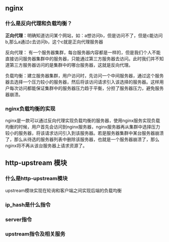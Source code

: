 ## nginx 

### 什么是反向代理和负载均衡？
<b>正向代理</b>：明确知道访问某个网站，如：a想访问b，但是访问不了，但是c能访问b,那么a通过c去访问b，这个c就是正向代理服务器


反向代理： 有一个服务器集群，每台服务器内容都是一样的，但是我们个人不能直接访问服务器集群中的服务器，只能通过第三方服务器去访问。此时我们并不知道第三方服务器访问的是集群中的哪台服务器，这就是反向代理。

负载均衡：建立服务器集群，用户访问时，先访问一个中间服务器，通过这个服务器去选择一个压力较小的服务器，然后将该访问请求引入该选择的服务器。这样用户每次访问都能保证集群中的服务器压力趋于平衡，分担了服务器压力，避免服务器崩溃。

### nginx负载均衡的实现
nginx是一款可以通过反向代理实现负载均衡的服务器，使用nginx服务实现负载均衡的时候，用户首先会访问到nginx服务器，nginx服务器再从集群中选择压力较小的服务器，将该请求访问引入到该服务器。若是服务器集群中某台服务器崩溃了，那么从待选的服务器列表中删除该服务器，也就是一个服务器崩溃了，那么nginx将不再从该台服务器上请求资源了。


## http-upstream 模块

### 什么是http-upstream模块
upstream模块实现在轮询和客户端之间实现后端的负载均衡

### ip_hash是什么指令


### server指令


### upstream指令及相关服务
